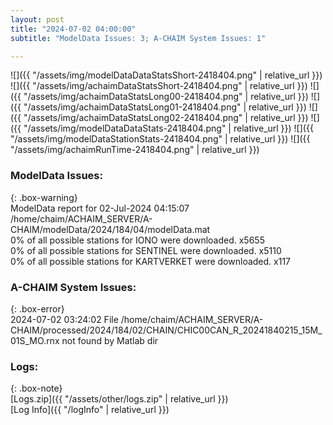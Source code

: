```yaml
---
layout: post
title: "2024-07-02 04:00:00"
subtitle: "ModelData Issues: 3; A-CHAIM System Issues: 1"

---
```


![]({{ "/assets/img/modelDataDataStatsShort-2418404.png" | relative_url }})
![]({{ "/assets/img/achaimDataStatsShort-2418404.png" | relative_url }})
![]({{ "/assets/img/achaimDataStatsLong00-2418404.png" | relative_url }})
![]({{ "/assets/img/achaimDataStatsLong01-2418404.png" | relative_url }})
![]({{ "/assets/img/achaimDataStatsLong02-2418404.png" | relative_url }})
![]({{ "/assets/img/modelDataDataStats-2418404.png" | relative_url }})
![]({{ "/assets/img/modelDataStationStats-2418404.png" | relative_url }})
![]({{ "/assets/img/achaimRunTime-2418404.png" | relative_url }})


### ModelData Issues:  
  
{: .box-warning}  
 ModelData report for 02-Jul-2024 04:15:07   
 /home/chaim/ACHAIM_SERVER/A-CHAIM/modelData/2024/184/04/modelData.mat   
 0% of all possible stations for IONO were downloaded. x5655   
 0% of all possible stations for SENTINEL were downloaded. x5110   
 0% of all possible stations for KARTVERKET were downloaded. x117   
  
### A-CHAIM System Issues:  
  
{: .box-error}  
2024-07-02 03:24:02 File /home/chaim/ACHAIM_SERVER/A-CHAIM/processed/2024/184/02/CHAIN/CHIC00CAN_R_20241840215_15M_01S_MO.rnx not found by Matlab dir  

### Logs:  
  
{: .box-note}  
[Logs.zip]({{ "/assets/other/logs.zip" | relative_url }})  
[Log Info]({{ "/logInfo" | relative_url }})  
